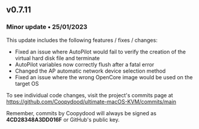 ## v0.7.11
### Minor update • 25/01/2023

This update includes the following features / fixes / changes:

- Fixed an issue where AutoPilot would fail to verify the creation of the virtual hard disk file and terminate
- AutoPilot variables now correctly flush after a fatal error
- Changed the AP automatic network device selection method 
- Fixed an issue where the wrong OpenCore image would be used on the target OS

To see individual code changes, visit the project's commits page at https://github.com/Coopydood/ultimate-macOS-KVM/commits/main 

Remember, commits by Coopydood will always be signed as **4CD28348A3DD016F** or GitHub's public key. 